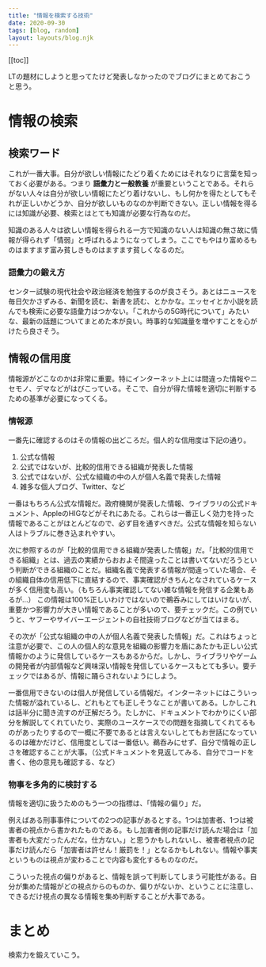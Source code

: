 ```yaml
---
title: "情報を検索する技術"
date: 2020-09-30
tags: [blog, random]
layout: layouts/blog.njk
---
```


[[toc]]

LTの題材にしようと思ってたけど発表しなかったのでブログにまとめておこうと思う。

# 情報の検索

## 検索ワード

これが一番大事。自分が欲しい情報にたどり着くためにはそれなりに言葉を知っておく必要がある。つまり **語彙力と一般教養** が重要ということである。それらがない人々は自分が欲しい情報にたどり着けないし、もし何かを得たとしてもそれが正しいかどうか、自分が欲しいものなのか判断できない。正しい情報を得るには知識が必要、検索とはとても知識が必要な行為なのだ。

知識のある人々は欲しい情報を得られる一方で知識のない人は知識の無さ故に情報が得られず「情弱」と呼ばれるようになってしまう。ここでもやはり富めるものはますます富み貧しきものはますます貧しくなるのだ。

### 語彙力の鍛え方

センター試験の現代社会や政治経済を勉強するのが良さそう。あとはニュースを毎日欠かさずみる、新聞を読む、新書を読む、とかかな。エッセイとか小説を読んでも検索に必要な語彙力はつかない。「これからの5G時代について」みたいな、最新の話題についてまとめた本が良い。時事的な知識量を増やすことを心がけたら良さそう。

## 情報の信用度

情報源がどこなのかは非常に重要。特にインターネット上には間違った情報やニセモノ、デマなどがはびこっている。そこで、自分が得た情報を適切に判断するための基準が必要になってくる。

### 情報源

一番先に確認するのはその情報の出どころだ。個人的な信用度は下記の通り。

1. 公式な情報
1. 公式ではないが、比較的信用できる組織が発表した情報
1. 公式ではないが、公式な組織の中の人が個人名義で発表した情報
1. 雑多な個人ブログ、Twitter、など

一番はもちろん公式な情報だ。政府機関が発表した情報、ライブラリの公式ドキュメント、AppleのHIGなどがそれにあたる。これらは一番正しく効力を持った情報であることがほとんどなので、必ず目を通すべきだ。公式な情報を知らない人はトラブルに巻き込まれやすい。

次に参照するのが「比較的信用できる組織が発表した情報」だ。「比較的信用できる組織」とは、過去の実績からおおよそ間違ったことは書いてないだろうという判断ができる組織のことだ。組織名義で発表する情報が間違っていた場合、その組織自体の信用低下に直結するので、事実確認がきちんとなされているケースが多く信用度も高い。（もちろん事実確認してない雑な情報を発信する企業もあるが…）
この情報は100%正しいわけではないので鵜呑みにしてはいけないが、重要かつ影響力が大きい情報であることが多いので、要チェックだ。この例でいうと、ヤフーやサイバーエージェントの自社技術ブログなどが当てはまる。

その次が「公式な組織の中の人が個人名義で発表した情報」だ。これはちょっと注意が必要で、この人の個人的な意見を組織の影響力を盾にあたかも正しい公式情報かのように発信しているケースもあるからだ。しかし、ライブラリやゲームの開発者が内部情報など興味深い情報を発信しているケースもとても多い。要チェックではあるが、情報に踊らされないようにしよう。

一番信用できないのは個人が発信している情報だ。インターネットにはこういった情報が溢れているし、どれもとても正しそうなことが書いてある。しかしこれは話半分に聞き流すのが正解だろう。たしかに、ドキュメントでわかりにくい部分を解説してくれていたり、実際のユースケースでの問題を指摘してくれてるものがあったりするので一概に不要であるとは言えないしとてもお世話になっているのは確かだけど、信用度としては一番低い。鵜呑みにせず、自分で情報の正しさを確認することが大事。（公式ドキュメントを見返してみる、自分でコードを書く、他の意見も確認する、など）

### 物事を多角的に検討する

情報を適切に扱うためのもう一つの指標は、「情報の偏り」だ。

例えばある刑事事件についての2つの記事があるとする。1つは加害者、1つは被害者の視点から書かれたものである。もし加害者側の記事だけ読んだ場合は「加害者も大変だったんだな。仕方ない。」と思うかもしれないし、被害者視点の記事だけ読んだら「加害者は許せん！厳罰を！」となるかもしれない。情報や事実というものは視点が変わることで内容も変化するものなのだ。

こういった視点の偏りがあると、情報を誤って判断してしまう可能性がある。自分が集めた情報がどの視点からのものか、偏りがないか、ということに注意し、できるだけ視点の異なる情報を集め判断することが大事である。

# まとめ

検索力を鍛えていこう。
